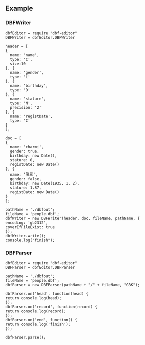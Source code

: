 
## Example

### DBFWriter
    dbfEditor = require "dbf-editor"
    DBFWriter = dbfEditor.DBFWriter

    header = [
    {
      name: 'name',
      type: 'C',
      size:10
    }, {
      name: 'gender',
      type: 'L'
    }, {
      name: 'birthday',
      type: 'D'
    }, {
      name: 'stature',
      type: 'N',
      precision: '2'
    }, {
      name: 'registDate',
      type: 'C'
    }
    ];

    doc = [
    {
      name: 'charmi',
      gender: true,
      birthday: new Date(),
      stature: 0,
      registDate: new Date()
    }, {
      name: '张三',
      gender: false,
      birthday: new Date(1935, 1, 2),
      stature: 1.87,
      registDate: new Date()
    }
    ];

    pathName = './dbfout';
    fileName = 'people.dbf';
    dbfWriter = new DBFWriter(header, doc, fileName, pathName, {
    encoding: 'gb2312',
    coverIfFileExist: true
    });
    dbfWriter.write();
    console.log("finish");

### DBFParser
    dbfEditor = require "dbf-editor"
    DBFParser = dbfEditor.DBFParser
    
    pathName = './dbfout';
    fileName = 'people.dbf';
    dbfParser = new DBFParser(pathName + "/" + fileName, "GBK");

    dbfParser.on('head', function(head) {
    return console.log(head);
    });
    dbfParser.on('record', function(record) {
    return console.log(record);
    });
    dbfParser.on('end', function() {
    return console.log('finish');
    });

    dbfParser.parse();
